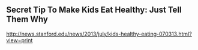 
## Secret Tip To Make Kids Eat Healthy: Just Tell Them Why

http://news.stanford.edu/news/2013/july/kids-healthy-eating-070313.html?view=print